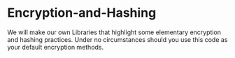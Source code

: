 Encryption-and-Hashing
======================

We will make our own Libraries that highlight some elementary encryption and hashing practices. Under no circumstances should you use this code as your default encryption methods.
